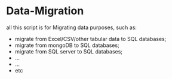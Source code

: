 # Data-Migration

all this script is for Migrating data purposes, such as:
- migrate from Excel/CSV/other tabular data to SQL databases;
- migrate from mongoDB to SQL databases;
- migrate from SQL server to SQL databases;
- ...
- ...
- etc
